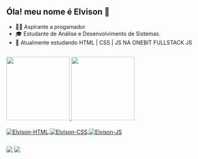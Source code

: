 ## Óla! meu nome é Elvison 👋
- 👨‍💻 Aspirante a progamador
- 🎓 Estudante de  Análise e Desenvolvimento de Sistemas.
- 📓 Atualmente estudando 
      HTML | CSS | JS NA ONEBIT FULLSTACK JS

##
<div>
   <a href="https://github.com/fpelvison">
   <img height="165em" src="https://github-readme-stats.vercel.app/api?username=fpelvison&show_icons=true&theme=tokyonight&include_all_commits=true&count_private=true"/>
   <img height="165em" src="https://github-readme-stats.vercel.app/api/top-langs/?username=fpelvison&layout=compact&langs_count=7&theme=tokyonight"/>
</div>
  
 <div style="display: inline_block"><br>
  <img align="center" alt="Elvison-HTML"src="https://img.shields.io/badge/HTML-239120?style=for-the-badge&logo=html5&logoColor=white">
  <img align="center" alt="Elvison-CSS"src="https://img.shields.io/badge/CSS-239120?&style=for-the-badge&logo=css3&logoColor=white">
  <img align="center" alt="Elvison-JS" src="https://img.shields.io/badge/JavaScript-F7DF1E?style=for-the-badge&logo=javascript&logoColor=black">
</div>

  ##
  
  <div>
    <a href = "mailto:gtellviison@outlook.com"><img src="https://img.shields.io/badge/Microsoft_Outlook-0078D4?style=for-the-badge&logo=microsoft-outlook&logoColor=white" target="_blank"></a>
    <a href="https://www.linkedin.com/in/fpelvison/" target="_blank"><img src="https://img.shields.io/badge/LinkedIn-0077B5?style=for-the-badge&logo=linkedin&logoColor=white"target="_blank"></a> 
  </di>
